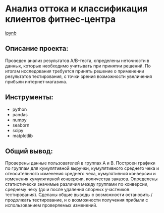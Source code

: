 # Анализ оттока и классификация клиентов фитнес-центра 

[ipynb](https://github.com/AnnaAGor/Yandex_Practicum_projects/blob/main/04%20%D0%9A%D0%BB%D0%B0%D1%81%D1%81%D0%B8%D1%84%D0%B8%D0%BA%D0%B0%D1%86%D0%B8%D1%8F%20%D0%B8%20%D0%B0%D0%BD%D0%B0%D0%BB%D0%B8%D0%B7%20%D0%BE%D1%82%D1%82%D0%BE%D0%BA%D0%B0%20%D0%BA%D0%BB%D0%B8%D0%B5%D0%BD%D1%82%D0%BE%D0%B2%20%D1%84%D0%B8%D1%82%D0%BD%D0%B5%D1%81-%D1%86%D0%B5%D0%BD%D1%82%D1%80%D0%B0/04_%D0%9A%D0%BB%D0%B0%D1%81%D1%81%D0%B8%D1%84%D0%B8%D0%BA%D0%B0%D1%86%D0%B8%D1%8F%20%D0%BA%D0%BB%D0%B8%D0%B5%D0%BD%D1%82%D0%BE%D0%B2%20%D1%84%D0%B8%D1%82%D0%BD%D0%B5%D1%81%20%D1%86%D0%B5%D0%BD%D1%82%D1%80%D0%B0%20%D0%B8%20%D0%B0%D0%BD%D0%B0%D0%BB%D0%B8%D0%B7%20%D0%BE%D1%82%D1%82%D0%BE%D0%BA%D0%B0%20ML%20%5B%D0%AF%D0%BD%D0%B4%D0%B5%D0%BA%D1%81.%D0%9F%D1%80%D0%B0%D0%BA%D1%82%D0%B8%D0%BA%D1%83%D0%BC%5D.ipynb)

## Описание проекта:
Проведен анализ результатов A/B-теста, определены неточности в данных, которые необходимо учитывать при принятии решений. По итогам исследования требуется принять решение о применении результатов тестирования, с точки зрения возможности увеличения прибыли интернет-магазина.

## Инструменты:
* python
* pandas
* numpy
* seaborn
* scipy
* matplotlib

## Общий вывод:
Проверены данные пользователей в группах А и В. Построен графики по группам для кумулятивной выручки, кумулятивного среднего чека и относительного изменения среднего чека, кумулятивной конверсии и изменения кумулятивной конверсии, количества заказов. Определены статистически значимые различия между группами по конверсии, среднему чеку (до и после удаления спорных участников тестирования). Сделаны общие выводы о возможности остановить / продолжать тестирование, и о возможности получения прибыли с использованием проверяемых изменений.
